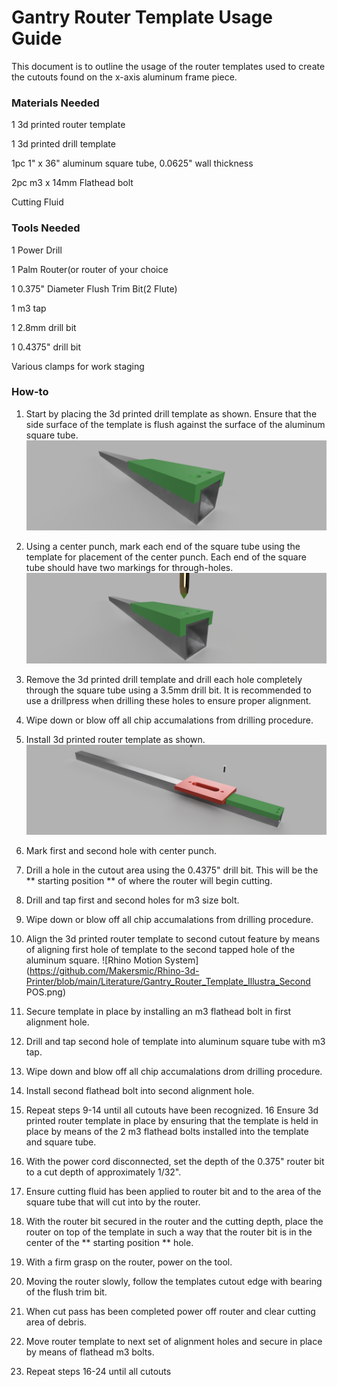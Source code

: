 # Gantry Router Template Usage Guide
This document is to outline the usage of the router templates used to create the cutouts found on the x-axis aluminum frame piece.

### Materials Needed
1 3d printed router template

1 3d printed drill template

1pc 1" x 36" aluminum square tube, 0.0625" wall thickness

2pc m3 x 14mm Flathead bolt

Cutting Fluid

### Tools Needed
1 Power Drill

1 Palm Router(or router of your choice

1 0.375" Diameter Flush Trim Bit(2 Flute)

1 m3 tap

1 2.8mm drill bit

1 0.4375" drill bit

Various clamps for work staging


### How-to
1.  Start by placing the 3d printed drill template as shown.  Ensure that the side surface of the template is flush against the surface of the aluminum square tube.
![Rhino Motion System](https://github.com/Makersmic/Rhino-3d-Printer/blob/main/Literature/Gantry_Router_Template_Illustra_Align1.PNG)



2.  Using a center punch, mark each end of the square tube using the template for placement of the center punch.  Each end of the square tube should have two markings for through-holes.
![Rhino Motion System](https://github.com/Makersmic/Rhino-3d-Printer/blob/main/Literature/Gantry_Router_Template_Illustra_Punch.png)



3.  Remove the 3d printed drill template and drill each hole completely through the square tube using a 3.5mm drill bit.  It is recommended to use a drillpress when drilling these holes to ensure proper alignment.
4.  Wipe down or blow off all chip accumalations from drilling procedure.
5.  Install 3d printed router template as shown.
![Rhino Motion System](https://github.com/Makersmic/Rhino-3d-Printer/blob/main/Literature/Gantry_Router_Template_Illustra.png)



6.  Mark first and second hole with center punch.
7.  Drill a hole in the cutout area using the 0.4375" drill bit.  This will be the ** starting position ** of where the router will begin cutting.
8.  Drill and tap first and second holes for m3 size bolt.
9.  Wipe down or blow off all chip accumalations from drilling procedure.
10.  Align the 3d printed router template to second cutout feature by means of aligning first hole of template to the second tapped hole of the aluminum square.
![Rhino Motion System](https://github.com/Makersmic/Rhino-3d-Printer/blob/main/Literature/Gantry_Router_Template_Illustra_Second POS.png)



11. Secure template in place by installing an m3 flathead bolt in first alignment hole.
12.  Drill and tap second hole of template into aluminum square tube  with m3 tap.
13.  Wipe down and blow off all chip accumalations drom drilling procedure.
14.  Install second flathead bolt into second alignment hole.
15.  Repeat steps 9-14 until all cutouts have been recognized.
16   Ensure 3d printed router template in place by ensuring that the template is held in place by means of the 2 m3 flathead bolts installed into the template and square tube.
17.  With the power cord disconnected, set the depth of the 0.375" router bit to a cut depth of approximately 1/32".  
18.  Ensure cutting fluid has been applied to router bit and to the area of the square tube that will cut into by the router.
19.  With the router bit secured in the router and the cutting depth, place the router on top of the template in such a way that the router bit is in the center of the ** starting position ** hole.
20.  With a firm grasp on the router, power on the tool.
21.  Moving the router slowly, follow the templates cutout edge with bearing of the flush trim bit.
22.  When cut pass has been completed power off router and clear cutting area of debris.
23.  Move router template to next set of alignment holes and secure in place by means of flathead m3 bolts.
24.  Repeat steps 16-24 until all cutouts
